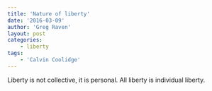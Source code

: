 ```yaml
---
title: 'Nature of liberty'
date: '2016-03-09'
author: 'Greg Raven'
layout: post
categories:
    - liberty
tags:
    - 'Calvin Coolidge'
---
```


Liberty is not collective, it is personal. All liberty is individual liberty.